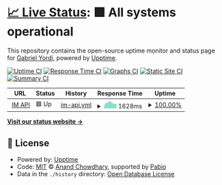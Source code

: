 # [📈 Live Status](https://uptime.matungos.com): <!--live status--> **🟩 All systems operational**

This repository contains the open-source uptime monitor and status page for [Gabriel Yordi](https://uptime.matungos.com), powered by [Upptime](https://github.com/upptime/upptime).

[![Uptime CI](https://github.com/Matungos/upptime/workflows/Uptime%20CI/badge.svg)](https://github.com/Matungos/upptime/actions?query=workflow%3A%22Uptime+CI%22)
[![Response Time CI](https://github.com/Matungos/upptime/workflows/Response%20Time%20CI/badge.svg)](https://github.com/Matungos/upptime/actions?query=workflow%3A%22Response+Time+CI%22)
[![Graphs CI](https://github.com/Matungos/upptime/workflows/Graphs%20CI/badge.svg)](https://github.com/Matungos/upptime/actions?query=workflow%3A%22Graphs+CI%22)
[![Static Site CI](https://github.com/Matungos/upptime/workflows/Static%20Site%20CI/badge.svg)](https://github.com/Matungos/upptime/actions?query=workflow%3A%22Static+Site+CI%22)
[![Summary CI](https://github.com/Matungos/upptime/workflows/Summary%20CI/badge.svg)](https://github.com/Matungos/upptime/actions?query=workflow%3A%22Summary+CI%22)

<!--start: status pages-->
<!-- This summary is generated by Upptime (https://github.com/upptime/upptime) -->
<!-- Do not edit this manually, your changes will be overwritten -->
<!-- prettier-ignore -->
| URL | Status | History | Response Time | Uptime |
| --- | ------ | ------- | ------------- | ------ |
| <img alt="" src="https://icons.duckduckgo.com/ip3/api.montevideo.gub.uy.ico" height="13"> [IM API](https://api.montevideo.gub.uy/transporteRest/variantes/3873) | 🟩 Up | [im-api.yml](https://github.com/Matungos/upptime/commits/HEAD/history/im-api.yml) | <details><summary><img alt="Response time graph" src="./graphs/im-api/response-time-week.png" height="20"> 1628ms</summary><br><a href="https://uptime.matungos.com/history/im-api"><img alt="Response time 1774" src="https://img.shields.io/endpoint?url=https%3A%2F%2Fraw.githubusercontent.com%2FMatungos%2Fupptime%2FHEAD%2Fapi%2Fim-api%2Fresponse-time.json"></a><br><a href="https://uptime.matungos.com/history/im-api"><img alt="24-hour response time 1719" src="https://img.shields.io/endpoint?url=https%3A%2F%2Fraw.githubusercontent.com%2FMatungos%2Fupptime%2FHEAD%2Fapi%2Fim-api%2Fresponse-time-day.json"></a><br><a href="https://uptime.matungos.com/history/im-api"><img alt="7-day response time 1628" src="https://img.shields.io/endpoint?url=https%3A%2F%2Fraw.githubusercontent.com%2FMatungos%2Fupptime%2FHEAD%2Fapi%2Fim-api%2Fresponse-time-week.json"></a><br><a href="https://uptime.matungos.com/history/im-api"><img alt="30-day response time 1840" src="https://img.shields.io/endpoint?url=https%3A%2F%2Fraw.githubusercontent.com%2FMatungos%2Fupptime%2FHEAD%2Fapi%2Fim-api%2Fresponse-time-month.json"></a><br><a href="https://uptime.matungos.com/history/im-api"><img alt="1-year response time 1774" src="https://img.shields.io/endpoint?url=https%3A%2F%2Fraw.githubusercontent.com%2FMatungos%2Fupptime%2FHEAD%2Fapi%2Fim-api%2Fresponse-time-year.json"></a></details> | <details><summary><a href="https://uptime.matungos.com/history/im-api">100.00%</a></summary><a href="https://uptime.matungos.com/history/im-api"><img alt="All-time uptime 100.00%" src="https://img.shields.io/endpoint?url=https%3A%2F%2Fraw.githubusercontent.com%2FMatungos%2Fupptime%2FHEAD%2Fapi%2Fim-api%2Fuptime.json"></a><br><a href="https://uptime.matungos.com/history/im-api"><img alt="24-hour uptime 100.00%" src="https://img.shields.io/endpoint?url=https%3A%2F%2Fraw.githubusercontent.com%2FMatungos%2Fupptime%2FHEAD%2Fapi%2Fim-api%2Fuptime-day.json"></a><br><a href="https://uptime.matungos.com/history/im-api"><img alt="7-day uptime 100.00%" src="https://img.shields.io/endpoint?url=https%3A%2F%2Fraw.githubusercontent.com%2FMatungos%2Fupptime%2FHEAD%2Fapi%2Fim-api%2Fuptime-week.json"></a><br><a href="https://uptime.matungos.com/history/im-api"><img alt="30-day uptime 100.00%" src="https://img.shields.io/endpoint?url=https%3A%2F%2Fraw.githubusercontent.com%2FMatungos%2Fupptime%2FHEAD%2Fapi%2Fim-api%2Fuptime-month.json"></a><br><a href="https://uptime.matungos.com/history/im-api"><img alt="1-year uptime 100.00%" src="https://img.shields.io/endpoint?url=https%3A%2F%2Fraw.githubusercontent.com%2FMatungos%2Fupptime%2FHEAD%2Fapi%2Fim-api%2Fuptime-year.json"></a></details>

<!--end: status pages-->

[**Visit our status website →**](https://uptime.matungos.com)

## 📄 License

- Powered by: [Upptime](https://github.com/upptime/upptime)
- Code: [MIT](./LICENSE) © [Anand Chowdhary](https://anandchowdhary.com), supported by [Pabio](https://pabio.com)
- Data in the `./history` directory: [Open Database License](https://opendatacommons.org/licenses/odbl/1-0/)
